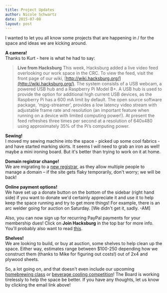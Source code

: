 ```yaml
---
title: Project Updates
author: Nicole Schwartz
date: 2015-07-08
layout: post
---
```


I wanted to let you all know some projects that are happening in / for the space and ideas we are kicking around.

**A camera!**  
Thanks to Kurt - here is what he had to say:  
> **Live from Hacksburg**
> This week, Hacksburg added a live video feed overlooking our work space in the CRC. To view the feed, visit the front page of our wiki, [http://wiki.hacksburg.org/](http://wiki.hacksburg.org/). The system consists of a USB webcam, a powered USB hub and a Raspberry Pi Model B+. A USB hub is used to provide the option for additional high current USB devices, as the Raspberry Pi has a 600 mA limit by default. The open source software package, 'mjpg-streamer', provides a low latency video stream with adjustable frame rate and resolution (an important feature when running on a device with limited computing power!). At present the feed refreshes three times per second at a resolution of 640x480 using approximately 35% of the Pi’s computing power. 

**Sewing!**  
I moved my sewing machine into the space - picked up some cool fabrics - and have started marking skirts. It seems I will need to grab an iron as well! maybe a mini ironing board. But it's better than trying to work on it at home.

**Domain registrar change!**  
We are migrating to a [new registrar](https://www.gandi.net/), as they allow multiple people to manage a domain – if the site gets flaky temporarily, don't worry; we will be back!

**Online payment options!**  
We have set up a donate button on the bottom of the sidebar (right hand side) if you want to donate we'd certainly appreciate it and use it to help keep the space running and try to get more things! For example, there is an arc welder going for auction on Saturday. [We didn't get it, sadly. -AM]

Also, you can now sign up for recurring PayPal payments for your membership dues! Click on **Join Hacksburg** in the top bar for more info. You'll probably also want to read [this](http://wiki.hacksburg.org/membership_steps).

**Shelves!**  
We are looking to build, or buy at auction, some shelves to help clean up the space. Either way, estimates range between $100-250 depending how we construct them (thanks to Mike for figuring out costs!) out of 2x4 and plywood sheets.

So, a lot going on, and that doesn't even include our upcoming [homebrewing class](https://www.eventbrite.com/e/how-to-homebrew-tickets-17429639521) or [beverage cooling competition](http://wiki.hacksburg.org/beverage_cooling_competition)! The Board is working tirelessly to help the space be better. If you have any thoughts, let us know by clicking the email link above!